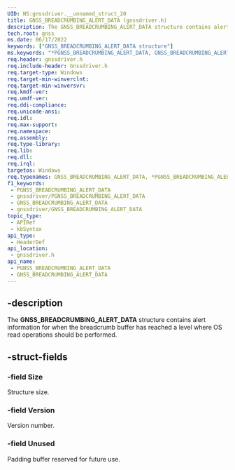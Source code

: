 ```yaml
---
UID: NS:gnssdriver.__unnamed_struct_20
title: GNSS_BREADCRUMBING_ALERT_DATA (gnssdriver.h)
description: The GNSS_BREADCRUMBING_ALERT_DATA structure contains alert information for when the breadcrumb buffer has reached a level where OS read operations should be performed.
tech.root: gnss
ms.date: 06/17/2022
keywords: ["GNSS_BREADCRUMBING_ALERT_DATA structure"]
ms.keywords: "*PGNSS_BREADCRUMBING_ALERT_DATA, GNSS_BREADCRUMBING_ALERT_DATA, GNSS_BREADCRUMBING_ALERT_DATA structure [Sensor Devices], PGNSS_BREADCRUMBING_ALERT_DATA, PGNSS_BREADCRUMBING_ALERT_DATA structure pointer [Sensor Devices], gnss.gnss_breadcrumbing_alert_data, gnssdriver/GNSS_BREADCRUMBING_ALERT_DATA, gnssdriver/PGNSS_BREADCRUMBING_ALERT_DATA"
req.header: gnssdriver.h
req.include-header: Gnssdriver.h
req.target-type: Windows
req.target-min-winverclnt: 
req.target-min-winversvr: 
req.kmdf-ver: 
req.umdf-ver: 
req.ddi-compliance: 
req.unicode-ansi: 
req.idl: 
req.max-support: 
req.namespace: 
req.assembly: 
req.type-library: 
req.lib: 
req.dll: 
req.irql: 
targetos: Windows
req.typenames: GNSS_BREADCRUMBING_ALERT_DATA, *PGNSS_BREADCRUMBING_ALERT_DATA
f1_keywords:
 - PGNSS_BREADCRUMBING_ALERT_DATA
 - gnssdriver/PGNSS_BREADCRUMBING_ALERT_DATA
 - GNSS_BREADCRUMBING_ALERT_DATA
 - gnssdriver/GNSS_BREADCRUMBING_ALERT_DATA
topic_type:
 - APIRef
 - kbSyntax
api_type:
 - HeaderDef
api_location:
 - gnssdriver.h
api_name:
 - PGNSS_BREADCRUMBING_ALERT_DATA
 - GNSS_BREADCRUMBING_ALERT_DATA
---
```


## -description

The **GNSS_BREADCRUMBING_ALERT_DATA** structure contains alert information for when the breadcrumb buffer has reached a level where OS read operations should be performed.

## -struct-fields

### -field Size

Structure size.

### -field Version

Version number.

### -field Unused

Padding buffer reserved for future use.
